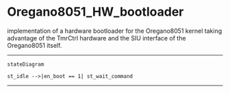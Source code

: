 # Oregano8051_HW_bootloader

implementation of a hardware bootloader for the Oregano8051 kernel taking advantage of the TmrCtrl hardware and the SIU interface of the Oregano8051 itself.
____

```mermaid
stateDiagram

st_idle -->|en_boot == 1| st_wait_command 

```

____
